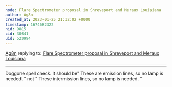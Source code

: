 ```yaml
---
node: Flare Spectrometer proposal in Shreveport and Meraux Louisiana
author: Ag8n
created_at: 2023-01-25 21:32:02 +0000
timestamp: 1674682322
nid: 9815
cid: 30841
uid: 520994
---
```




[Ag8n](../profile/Ag8n) replying to: [Flare Spectrometer proposal in Shreveport and Meraux Louisiana](../notes/AndyZ/11-22-2013/flare-spectrometer-proposal-in-shreveport-and-meraux-louisiana)

----
Doggone spell check. It should be"  These are emission lines, so no lamp is needed. " not " These intermission lines, so no lamp is needed. "